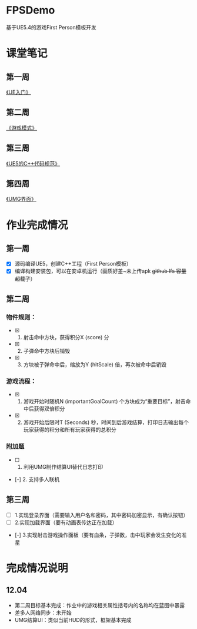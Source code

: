# FPSDemo
基于UE5.4的游戏First Person模板开发

# 课堂笔记
## 第一周
[《UE入门》](https://www.mubu.com/doc/2oJdnkSXkXl)

## 第二周
[《游戏模式》](https://www.mubu.com/doc/2pDGzonBRkl)

## 第三周
[《UE5的C++代码规范》](https://www.mubu.com/doc/1smLSvCujOB)

## 第四周
[《UMG界面》](https://www.mubu.com/doc/1I4ao6djV2B)

# 作业完成情况
## 第一周
- [x] 源码编译UE5，创建C++工程（First Person模板）  
- [x] 编译构建安装包，可以在安卓机运行（画质好差~未上传apk ~~github lfs 容量超载了~~）

## 第二周
### 物件规则：
- [x] 1. 射击命中方块，获得积分X (score) 分
- [x] 2. 子弹命中方块后销毁
- [x] 3. 方块被子弹命中后，缩放为Y (hitScale) 倍，再次被命中后销毁

### 游戏流程：
- [x] 1. 游戏开始时随机N (importantGoalCount) 个方块成为“重要目标”，射击命中后获得双倍积分
- [x] 2. 游戏开始后限时T (Seconds) 秒，时间到后游戏结算，打印日志输出每个玩家获得的积分和所有玩家获得的总积分

### 附加题
- [ ] 1. 利用UMG制作结算UI替代日志打印
- [-] 2. 支持多人联机


## 第三周
- [ ] 1.实现登录界面（需要输入用户名和密码，其中密码加密显示，有确认按钮）
- [ ] 2.实现加载界面（要有动画表传达正在加载）
- [-] 3.实现射击游戏操作面板（要有血条，子弹数，击中玩家会发生变化的准星


# 完成情况说明
## 12.04
- 第二周目标基本完成：作业中的游戏相关属性括号内的名称均在蓝图中暴露
- 差多人网络同步：未开始
- UMG结算UI：类似当前HUD的形式，框架基本完成